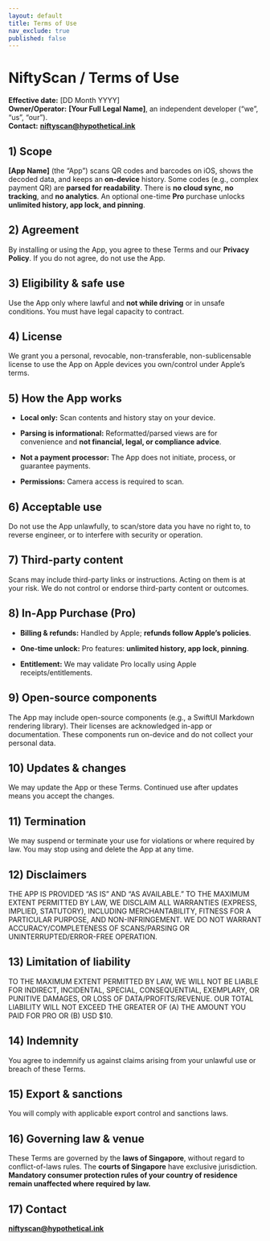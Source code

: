 ```yaml
---
layout: default
title: Terms of Use
nav_exclude: true
published: false
---
```


# NiftyScan / Terms of Use

**Effective date:** [DD Month YYYY]  
**Owner/Operator:** **[Your Full Legal Name]**, an independent developer (“we”, “us”, “our”).  
**Contact:** **niftyscan@hypothetical.ink**

## 1) Scope

**[App Name]** (the “App”) scans QR codes and barcodes on iOS, shows the decoded data, and keeps an **on-device** history. Some codes (e.g., complex payment QR) are **parsed for readability**. There is **no cloud sync**, **no tracking**, and **no analytics**. An optional one-time **Pro** purchase unlocks **unlimited history, app lock, and pinning**.

## 2) Agreement

By installing or using the App, you agree to these Terms and our **Privacy Policy**. If you do not agree, do not use the App.

## 3) Eligibility & safe use

Use the App only where lawful and **not while driving** or in unsafe conditions. You must have legal capacity to contract.

## 4) License

We grant you a personal, revocable, non-transferable, non-sublicensable license to use the App on Apple devices you own/control under Apple’s terms.

## 5) How the App works

- **Local only:** Scan contents and history stay on your device.
    
- **Parsing is informational:** Reformatted/parsed views are for convenience and **not financial, legal, or compliance advice**.
    
- **Not a payment processor:** The App does not initiate, process, or guarantee payments.
    
- **Permissions:** Camera access is required to scan.
    

## 6) Acceptable use

Do not use the App unlawfully, to scan/store data you have no right to, to reverse engineer, or to interfere with security or operation.

## 7) Third-party content

Scans may include third-party links or instructions. Acting on them is at your risk. We do not control or endorse third-party content or outcomes.

## 8) In-App Purchase (Pro)

- **Billing & refunds:** Handled by Apple; **refunds follow Apple’s policies**.
    
- **One-time unlock:** Pro features: **unlimited history, app lock, pinning**.
    
- **Entitlement:** We may validate Pro locally using Apple receipts/entitlements.
    

## 9) Open-source components

The App may include open-source components (e.g., a SwiftUI Markdown rendering library). Their licenses are acknowledged in-app or documentation. These components run on-device and do not collect your personal data.

## 10) Updates & changes

We may update the App or these Terms. Continued use after updates means you accept the changes.

## 11) Termination

We may suspend or terminate your use for violations or where required by law. You may stop using and delete the App at any time.

## 12) Disclaimers

THE APP IS PROVIDED “AS IS” AND “AS AVAILABLE.” TO THE MAXIMUM EXTENT PERMITTED BY LAW, WE DISCLAIM ALL WARRANTIES (EXPRESS, IMPLIED, STATUTORY), INCLUDING MERCHANTABILITY, FITNESS FOR A PARTICULAR PURPOSE, AND NON-INFRINGEMENT. WE DO NOT WARRANT ACCURACY/COMPLETENESS OF SCANS/PARSING OR UNINTERRUPTED/ERROR-FREE OPERATION.

## 13) Limitation of liability

TO THE MAXIMUM EXTENT PERMITTED BY LAW, WE WILL NOT BE LIABLE FOR INDIRECT, INCIDENTAL, SPECIAL, CONSEQUENTIAL, EXEMPLARY, OR PUNITIVE DAMAGES, OR LOSS OF DATA/PROFITS/REVENUE. OUR TOTAL LIABILITY WILL NOT EXCEED THE GREATER OF (A) THE AMOUNT YOU PAID FOR PRO OR (B) USD $10.

## 14) Indemnity

You agree to indemnify us against claims arising from your unlawful use or breach of these Terms.

## 15) Export & sanctions

You will comply with applicable export control and sanctions laws.

## 16) Governing law & venue

These Terms are governed by the **laws of Singapore**, without regard to conflict-of-laws rules. The **courts of Singapore** have exclusive jurisdiction. **Mandatory consumer protection rules of your country of residence remain unaffected where required by law.**

## 17) Contact

**niftyscan@hypothetical.ink**